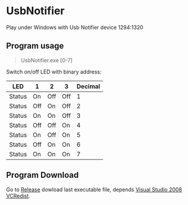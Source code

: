 # UsbNotifier
Play under Windows with Usb Notifier device 1294:1320

## Program usage

  >UsbNotifier.exe [0-7]
  
Switch on/off LED with binary address:

LED    |  1  |  2  |  3  | Decimal
------ | ----|-----|-----|-------
Status | On  | Off | Off | 1
Status | Off | On  | Off | 2
Status | On  | On  | Off | 3
Status | Off | Off | On  | 4
Status | On  | Off | On  | 5
Status | Off | On  | On  | 6
Status | On  | On  | On  | 7

## Program Download
 Go to [Release](https://github.com/mdauphin/UsbNotifier/releases/tag/v0.1) dowload last executable file, depends [Visual Studio 2008 VCRedist](https://www.microsoft.com/fr-fr/download/details.aspx?id=29).
 

